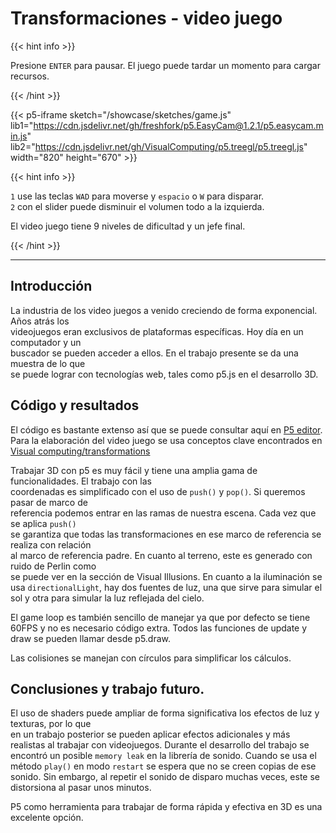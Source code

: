 # Transformaciones - video juego

{{< hint info >}} 

Presione `ENTER` para pausar.
El juego puede tardar un momento para cargar recursos.

{{< /hint >}}

{{< p5-iframe sketch="/showcase/sketches/game.js" lib1="https://cdn.jsdelivr.net/gh/freshfork/p5.EasyCam@1.2.1/p5.easycam.min.js" lib2="https://cdn.jsdelivr.net/gh/VisualComputing/p5.treegl/p5.treegl.js" width="820" height="670" >}}

{{< hint info >}} 

`1` use las teclas `WAD` para moverse y `espacio` o  `W` para disparar.  
`2` con el slider puede disminuir el volumen todo a la izquierda.
 

El video juego tiene 9 niveles de dificultad y un jefe final. 

{{< /hint >}}
***
## Introducción 

La industria de los video juegos a venido creciendo de forma exponencial. Años atrás los  
videojuegos eran exclusivos de plataformas específicas. Hoy día en un computador y un  
buscador se pueden acceder a ellos. En el trabajo presente se da una muestra de lo que  
se puede lograr con tecnologías web, tales como p5.js en el desarrollo 3D.

## Código y resultados

El código es bastante extenso así que se puede consultar aquí en [P5 editor](https://editor.p5js.org/jjmontoyag/sketches/PgGU6jCsc). 
Para la elaboración del video juego se usa conceptos clave encontrados en 
 [Visual computing/transformations](https://visualcomputing.github.io/docs/space_transformations/) 

 Trabajar 3D con p5 es muy fácil y tiene una amplia gama de funcionalidades. El trabajo con las   
 coordenadas es simplificado con el uso de `push()` y `pop()`. Si queremos pasar de marco de  
 referencia podemos entrar en las ramas de nuestra escena. Cada vez que se aplica  `push()`   
 se garantiza que todas las transformaciones en ese marco de referencia se realiza con relación  
 al marco de referencia padre.  En cuanto al terreno, este es generado con ruido de Perlin como  
 se puede ver en la sección de Visual Illusions. En cuanto a la iluminación se usa `directionalLight`, 
 hay dos fuentes de luz, una que sirve para simular el sol y otra para simular la luz reflejada del cielo.

 El game loop es también sencillo de manejar ya que por defecto se tiene 60FPS y no es necesario código extra.
 Todos las funciones de update y draw se pueden llamar desde p5.draw. 

 Las colisiones se manejan con círculos para simplificar los cálculos. 



## Conclusiones y trabajo futuro.

El uso de shaders puede ampliar de forma significativa los efectos de luz y texturas, por lo que  
en un trabajo posterior se pueden aplicar efectos adicionales y más realistas al trabajar con videojuegos. 
Durante el desarrollo del trabajo se encontró un posible `memory leak` en la librería de sonido. Cuando se 
usa el método `play()` en modo `restart` se espera que no se creen copias de ese sonido. Sin embargo, al repetir el sonido 
de disparo muchas veces, este se distorsiona al pasar unos minutos.

P5 como herramienta para trabajar de forma rápida y efectiva en 3D es una excelente opción. 